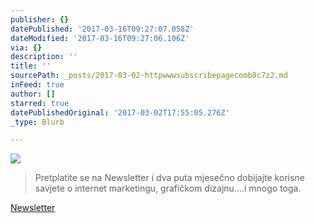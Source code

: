 ```yaml
---
publisher: {}
datePublished: '2017-03-16T09:27:07.058Z'
dateModified: '2017-03-16T09:27:06.106Z'
via: {}
description: ''
title: ''
sourcePath: _posts/2017-03-02-httpwwwsubscribepagecomb8c7z2.md
inFeed: true
author: []
starred: true
datePublishedOriginal: '2017-03-02T17:55:05.276Z'
_type: Blurb

---
```

![](https://the-grid-user-content.s3-us-west-2.amazonaws.com/7078ccf4-c5c4-4207-9df7-eca1fa86fdf2.jpg)

> Pretplatite se na Newsletter i dva puta mjesečno dobijajte korisne savjete o internet marketingu, grafičkom dizajnu....i mnogo toga.

[Newsletter][0]

[0]: http://www.subscribepage.com/b8c7z2